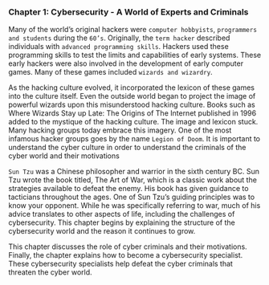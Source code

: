 ### Chapter 1: Cybersecurity - A World of Experts and Criminals

Many of the world’s original hackers were `computer hobbyists`, `programmers and students` during the `60’s`. Originally, the `term hacker` described individuals with `advanced programming skills`. Hackers used these programming skills to test the limits and capabilities of early systems. These early hackers were also involved in the development of early computer games. Many of these games included `wizards and wizardry`.

As the hacking culture evolved, it incorporated the lexicon of these games into the culture itself. Even the outside world began to project the image of powerful wizards upon this misunderstood hacking culture. Books such as Where Wizards Stay up Late: The Origins of The Internet published in 1996 added to the mystique of the hacking culture. The image and lexicon stuck. Many hacking groups today embrace this imagery. One of the most infamous hacker groups goes by the name `Legion of Doom`. It is important to understand the cyber culture in order to understand the criminals of the cyber world and their motivations

`Sun Tzu` was a Chinese philosopher and warrior in the sixth century BC. Sun Tzu wrote the book titled, The Art of War, which is a classic work about the strategies available to defeat the enemy. His book has given guidance to tacticians throughout the ages. One of Sun Tzu’s guiding principles was to know your opponent. While he was specifically referring to war, much of his advice translates to other aspects of life, including the challenges of cybersecurity. This chapter begins by explaining the structure of the cybersecurity world and the reason it continues to grow.

This chapter discusses the role of cyber criminals and their motivations. Finally, the chapter explains how to become a cybersecurity specialist. These cybersecurity specialists help defeat the cyber criminals that threaten the cyber world.


